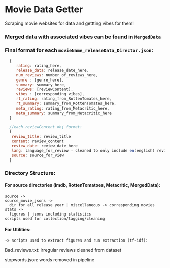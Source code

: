 # Movie Data Getter

Scraping movie websites for data and gettting vibes for them!

### Merged data with associated vibes can be found in `MergedData`

### Final format for each `movieName_releaseData_Director.json`:
 ```js
   {
      rating: rating_here,
      release_data: release_date_here,
      num_reviews: number_of_reviews_here,
      genre : [genre_here],
      summary: summary_here,
      reviews: [reviewContent],
      vibes : [corresponding_vibes],
      rt_rating: rating_from_RottenTomates_here,
      rt_summary: summary_from_RottenTomates_here,
      meta_rating: rating_from_Metacritic_here,
      meta_summary: summary_from_Metacritic_here
   }

   //each reviewContent obj format:
   {
    review_title: review_title
    content: review_content
    review_date: review_date_here
    lang: language_for_review - cleaned to only include en(english) reviews
    source: source_for_view
   }
 ```

### Directory Structure:

#### For source directories (imdb, RottenTomatoes, Metacritic, MergedData):
    source -> 
    source_movie_jsons -> 
      dir for all release year | miscellaneous -> corresponding movies
    stats ->
      figures | jsons including statistics
    scripts used for collection/tagging/cleaning
#### For Utilities:
    -> scripts used to extract figures and run extraction (tf-idf):

  
Bad_reviews.txt: irregular reviews cleaned from dataset

stopwords.json: words removed in pipeline

